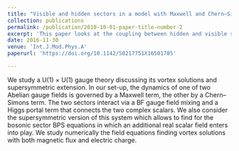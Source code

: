 ```yaml
---
title: "Visible and hidden sectors in a model with Maxwell and Chern–Simons gauge dynamics"
collection: publications
permalink: /publication/2010-10-01-paper-title-number-2
excerpt: 'This paper looks at the coupling between hidden and visible sectors in gauge theory'
date: 2016-11-30
venue: 'Int.J.Mod.Phys.A'
paperurl: 'https://doi.org/10.1142/S0217751X16501785'

---
```

We study a U(1) × U(1) gauge theory discussing its vortex solutions and supersymmetric extension. In our set-up, the dynamics of one of two Abelian gauge fields is governed by a Maxwell term, the other by a Chern–Simons term. The two sectors interact via a BF gauge field mixing and a Higgs portal term that connects the two complex scalars. We also consider the supersymmetric version of this system which allows to find for the bosonic sector BPS equations in which an additional real scalar field enters into play. We study numerically the field equations finding vortex solutions with both magnetic flux and electric charge.




